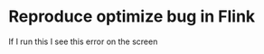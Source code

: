 Reproduce optimize bug in Flink
===============================

If I run this I see this error on the screen

